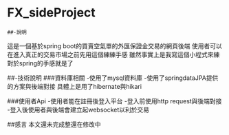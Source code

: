 # FX_sideProject
    ##-說明
這是一個基於spring boot的買賣空氣單的外匯保證金交易的網頁後端
使用者可以在進入真正的交易市場之前先用這個練練手感
雖然事實上是我寫這個小程式來練對於spring的手感就是了

##-技術說明
###資料庫相關
-使用了mysql資料庫
-使用了springdataJPA提供的方案與後端對接
  具體上是用了hibernate與hikari

###使用者Api
-使用者能在註冊後登入平台
-登入前使用http request與後端對接
-登入後使用者與後端會建立起websocket以利於交易

##感言
本文還未完成整還在修改中



